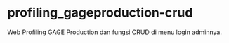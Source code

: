 # profiling_gageproduction-crud
Web Profiling GAGE Production dan fungsi CRUD di menu login adminnya.
